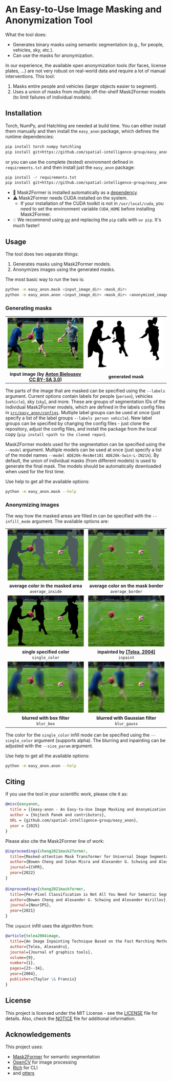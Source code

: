 # An Easy-to-Use Image Masking and Anonymization Tool

What the tool does:
- Generates binary masks using semantic segmentation (e.g., for people, vehicles, sky, etc.).
- Can use the masks for anonymization.

In our experience, the available open anonymization tools (for faces, license plates, ...) are not very robust on real-world data and require a lot of manual interventions. This tool:
1. Masks entire people and vehicles (larger objects easier to segment).
2. Uses a union of masks from multiple off-the-shelf Mask2Former models (to limit failures of individual models).


## Installation

Torch, NumPy, and Hatchling are needed at build time. You can either install them manually and then install the `easy_anon` package, which defines the runtime dependencies:
```bash
pip install torch numpy hatchling
pip install git+https://github.com/spatial-intelligence-group/easy_anon.git --no-build-isolation
```
or you can use the complete (tested) environment defined in `requirements.txt` and then install just the `easy_anon` package:
```bash
pip install -r requirements.txt
pip install git+https://github.com/spatial-intelligence-group/easy_anon.git --no-build-isolation --no-deps
```

- :green_heart: Mask2Former is installed automatically as a [dependency](https://github.com/spatial-intelligence-group/mask2former_package).
- :warning: Mask2Former needs CUDA installed on the system.
    - If your installation of the CUDA toolkit is not in `/usr/local/cuda`, you need to set the environment variable `CUDA_HOME` before installing Mask2Former.
- :bulb: We recommend using [uv](https://docs.astral.sh/uv/) and replacing the `pip` calls with `uv pip`. It's much faster!


## Usage

The tool does two separate things:
1. Generates masks using Mask2Former models.
2. Anonymizes images using the generated masks.

The most basic way to run the two is:
```bash
python -m easy_anon.mask <input_image_dir> <mask_dir>
python -m easy_anon.anon <input_image_dir> <mask_dir> <anonymized_image_dir>
```


### Generating masks

|  |  |
|:-----------------------:|:-----------------------:|
| ![input image](docs/images/image.jpg) | ![generated mask](docs/images/mask.png) |
| **input image (by [Anton Bielousov](https://commons.wikimedia.org/wiki/File:Muggle_Quidditch_Game_in_Vancouver.jpg) [CC BY-SA 3.0](https://creativecommons.org/licenses/by-sa/3.0/deed.en))** | **generated mask** |

The parts of the image that are masked can be specified using the `--labels` argument. Current options contain labels for people (`person`), vehicles (`vehicle`), sky (`sky`), and more. These are groups of segmentation IDs of the individual Mask2Former models, which are defined in the labels config files in [`src/easy_anon/configs`](src/easy_anon/configs). Multiple label groups can be used at once (just specify a list of the label groups `--labels person vehicle`). New label groups can be specified by changing the config files - just clone the repository, adjust the config files, and install the package from the local copy (`pip install <path to the cloned repo>`).

Mask2Former models used for the segmentation can be specified using the `--model` argument. Multiple models can be used at once (just specify a list of the model names `--model ADE20k-ResNet101 ADE20k-Swin-L-IN21k`). By default, the union of individual masks (from different models) is used to generate the final mask. The models should be automatically downloaded when used for the first time.

Use help to get all the available options:
``` bash
python -m easy_anon.mask --help
```


### Anonymizing images

The way how the masked areas are filled in can be specified with the `--infill_mode` argument. The available options are:

|  |  |
|:-----------------------:|:-----------------------:|
| ![average_inside](docs/images/anon_average_inside.jpg) | ![average_border](docs/images/anon_average_border.jpg) |
| **average color in the masked area**<br>`average_inside` | **average color on the mask border**<br>`average_border` |
| ![single_color](docs/images/anon_single_color.jpg) | ![inpaint](docs/images/anon_inpaint.jpg) |
| **single specified color**<br>`single_color` | **inpainted by [\[Telea, 2004\]](https://doi.org/10.1080/10867651.2004.10487596)**<br>`inpaint` |
| ![blur_box](docs/images/anon_blur_box.jpg) | ![blur_gauss](docs/images/anon_blur_gauss.jpg) |
| **blurred with box filter**<br>`blur_box` | **blurred with Gaussian filter**<br>`blur_gauss` |

The color for the `single_color` infill mode can be specified using the `--single_color` argument (supports alpha). The blurring and inpainting can be adjusted with the `--size_param` argument.

Use help to get all the available options:
``` bash
python -m easy_anon.anon --help
```


## Citing

If you use the tool in your scientific work, please cite it as:

```BibTeX
@misc{easyanon,
  title = {{easy-anon - An Easy-to-Use Image Masking and Anonymization Tool}},
  author = {Vojtech Panek and contributors},
  URL = {github.com/spatial-intelligence-group/easy_anon},
  year = {2025}
}
```

Please also cite the Mask2Former line of work:

```BibTeX
@inproceedings{cheng2021mask2former,
  title={Masked-attention Mask Transformer for Universal Image Segmentation},
  author={Bowen Cheng and Ishan Misra and Alexander G. Schwing and Alexander Kirillov and Rohit Girdhar},
  journal={CVPR},
  year={2022}
}

@inproceedings{cheng2021maskformer,
  title={Per-Pixel Classification is Not All You Need for Semantic Segmentation},
  author={Bowen Cheng and Alexander G. Schwing and Alexander Kirillov},
  journal={NeurIPS},
  year={2021}
}
```

The `inpaint` infill uses the algorithm from:

```BibTeX
@article{telea2004image,
  title={An Image Inpainting Technique Based on the Fast Marching Method},
  author={Telea, Alexandru},
  journal={Journal of graphics tools},
  volume={9},
  number={1},
  pages={23--34},
  year={2004},
  publisher={Taylor \& Francis}
}
```

## License

This project is licensed under the MIT License - see the [LICENSE](LICENSE) file for details. Also, check the [NOTICE](NOTICE) file for additional information.


## Acknowledgements

This project uses:
- [Mask2Former](https://github.com/facebookresearch/Mask2Former) for semantic segmentation
- [OpenCV](https://opencv.org/) for image processing
- [Rich](https://github.com/Textualize/rich) for CLI
- and [otters](requirements.txt)